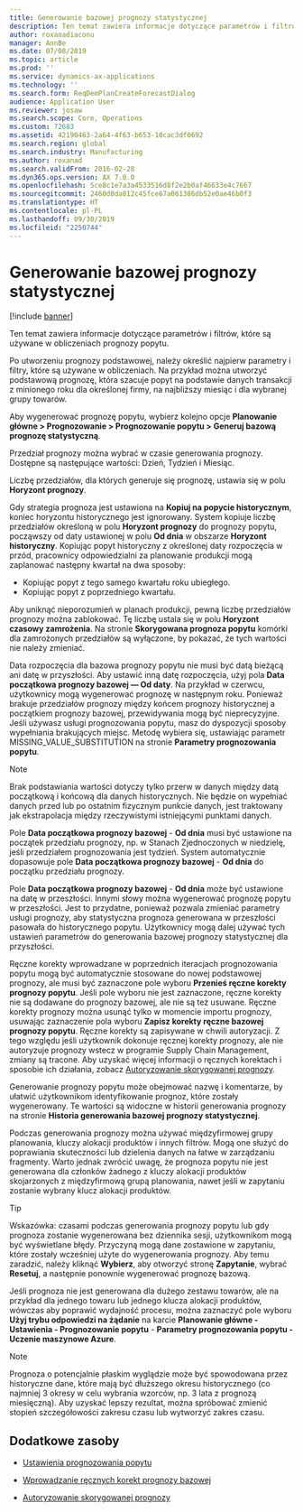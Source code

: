 ```yaml
---
title: Generowanie bazowej prognozy statystycznej
description: Ten temat zawiera informacje dotyczące parametrów i filtrów, które są używane w obliczeniach prognozy popytu.
author: roxanadiaconu
manager: AnnBe
ms.date: 07/08/2019
ms.topic: article
ms.prod: ''
ms.service: dynamics-ax-applications
ms.technology: ''
ms.search.form: ReqDemPlanCreateForecastDialog
audience: Application User
ms.reviewer: josaw
ms.search.scope: Core, Operations
ms.custom: 72683
ms.assetid: 42190463-2a64-4f63-b653-10cac3df0692
ms.search.region: global
ms.search.industry: Manufacturing
ms.author: roxanad
ms.search.validFrom: 2016-02-28
ms.dyn365.ops.version: AX 7.0.0
ms.openlocfilehash: 5ce8c1e7a3a4533516d8f2e2b0af46633e4c7667
ms.sourcegitcommit: 2460d0da812c45fce67a061386db52e0ae46b0f3
ms.translationtype: HT
ms.contentlocale: pl-PL
ms.lasthandoff: 09/30/2019
ms.locfileid: "2250744"
---
```

# <a name="generate-a-statistical-baseline-forecast"></a>Generowanie bazowej prognozy statystycznej

[!include [banner](../includes/banner.md)]

Ten temat zawiera informacje dotyczące parametrów i filtrów, które są używane w obliczeniach prognozy popytu. 

Po utworzeniu prognozy podstawowej, należy określić najpierw parametry i filtry, które są używane w obliczeniach. Na przykład można utworzyć podstawową prognozę, która szacuje popyt na podstawie danych transakcji z minionego roku dla określonej firmy, na najbliższy miesiąc i dla wybranej grupy towarów. 

Aby wygenerować prognozę popytu, wybierz kolejno opcje **Planowanie główne &gt; Prognozowanie &gt; Prognozowanie popytu &gt; Generuj bazową prognozę statystyczną**. 

Przedział prognozy można wybrać w czasie generowania prognozy. Dostępne są następujące wartości: Dzień, Tydzień i Miesiąc. 

Liczbę przedziałów, dla których generuje się prognozę, ustawia się w polu **Horyzont prognozy**. 

Gdy strategia prognoza jest ustawiona na **Kopiuj na popycie historycznym**, koniec horyzontu historycznego jest ignorowany. System kopiuje liczbę przedziałów określoną w polu **Horyzont prognozy** do prognozy popytu, począwszy od daty ustawionej w polu **Od dnia** w obszarze **Horyzont historyczny**. Kopiując popyt historyczny z określonej daty rozpoczęcia w przód, pracownicy odpowiedzialni za planowanie produkcji mogą zaplanować następny kwartał na dwa sposoby:

-   Kopiując popyt z tego samego kwartału roku ubiegłego.
-   Kopiując popyt z poprzedniego kwartału.

Aby uniknąć nieporozumień w planach produkcji, pewną liczbę przedziałów prognozy można zablokować. Tę liczbę ustala się w polu **Horyzont czasowy zamrożenia**. Na stronie **Skorygowana prognoza popytu** komórki dla zamrożonych przedziałów są wyłączone, by pokazać, że tych wartości nie należy zmieniać. 

Data rozpoczęcia dla bazowa prognozy popytu nie musi być datą bieżącą ani datę w przyszłości. Aby ustawić inną datę rozpoczęcia, użyj pola **Data początkowa prognozy bazowej — Od daty**. Na przykład w czerwcu, użytkownicy mogą wygenerować prognozę w następnym roku. Ponieważ brakuje przedziałów prognozy między końcem prognozy historycznej a początkiem prognozy bazowej, przewidywania mogą być nieprecyzyjne. Jeśli używasz usługi prognozowania popytu, masz do dyspozycji sposoby wypełniania brakujących miejsc. Metodę wybiera się, ustawiając parametr MISSING\_VALUE\_SUBSTITUTION na stronie **Parametry prognozowania popytu**. 

> [!NOTE]
> Brak podstawiania wartości dotyczy tylko przerw w danych między datą początkową i końcową dla danych historycznych. Nie będzie on wypełniać danych przed lub po ostatnim fizycznym punkcie danych, jest traktowany jak ekstrapolacja między rzeczywistymi istniejącymi punktami danych. 

Pole **Data początkowa prognozy bazowej** - **Od dnia** musi być ustawione na początek przedziału prognozy, np. w Stanach Zjednoczonych w niedzielę, jeśli przedziałem prognozowania jest tydzień. System automatycznie dopasowuje pole **Data początkowa prognozy bazowej** - **Od dnia** do początku przedziału prognozy. 

Pole **Data początkowa prognozy bazowej** - **Od dnia** może być ustawione na datę w przeszłości. Innymi słowy można wygenerować prognozę popytu w przeszłości. Jest to przydatne, ponieważ pozwala zmieniać parametry usługi prognozy, aby statystyczna prognoza generowana w przeszłości pasowała do historycznego popytu. Użytkownicy mogą dalej używać tych ustawień parametrów do generowania bazowej prognozy statystycznej dla przyszłości. 

Ręczne korekty wprowadzane w poprzednich iteracjach prognozowania popytu mogą być automatycznie stosowane do nowej podstawowej prognozy, ale musi być zaznaczone pole wyboru **Przenieś ręczne korekty prognozy popytu**. Jeśli pole wyboru nie jest zaznaczone, ręczne korekty nie są dodawane do prognozy bazowej, ale nie są też usuwane. Ręczne korekty prognozy można usunąć tylko w momencie importu prognozy, usuwając zaznaczenie pola wyboru **Zapisz korekty ręczne bazowej prognozy popytu**. Ręczne korekty są zapisywane w chwili autoryzacji. Z tego względu jeśli użytkownik dokonuje ręcznej korekty prognozy, ale nie autoryzuje prognozy wstecz w programie Supply Chain Management, zmiany są tracone. Aby uzyskać więcej informacji o ręcznych korektach i sposobie ich działania, zobacz [Autoryzowanie skorygowanej prognozy](authorize-adjusted-forecast.md). 

Generowanie prognozy popytu może obejmować nazwę i komentarze, by ułatwić użytkownikom identyfikowanie prognoz, które zostały wygenerowany. Te wartości są widoczne w historii generowania prognozy na stronie **Historia generowania bazowej prognozy statystycznej**. 

Podczas generowania prognozy można używać międzyfirmowej grupy planowania, kluczy alokacji produktów i innych filtrów. Mogą one służyć do poprawiania skuteczności lub dzielenia danych na łatwe w zarządzaniu fragmenty. Warto jednak zwrócić uwagę, że prognoza popytu nie jest generowana dla członków żadnego z kluczy alokacji produktów skojarzonych z międzyfirmową grupą planowania, nawet jeśli w zapytaniu zostanie wybrany klucz alokacji produktów. 

> [!TIP]
> Wskazówka: czasami podczas generowania prognozy popytu lub gdy prognoza zostanie wygenerowana bez dziennika sesji, użytkownikom mogą być wyświetlane błędy. Przyczyną mogą dane zostawione w zapytaniu, które zostały wcześniej użyte do wygenerowania prognozy. Aby temu zaradzić, należy kliknąć **Wybierz**, aby otworzyć stronę **Zapytanie**, wybrać **Resetuj**, a następnie ponownie wygenerować prognozę bazową. 

Jeśli prognoza nie jest generowana dla dużego zestawu towarów, ale na przykład dla jednego towaru lub jednego klucza alokacji produktów, wówczas aby poprawić wydajność procesu, można zaznaczyć pole wyboru **Użyj trybu odpowiedzi na żądanie** na karcie **Planowanie główne - Ustawienia - Prognozowanie popytu** - **Parametry prognozowania popytu - Uczenie maszynowe Azure**.

> [!NOTE]
> Prognoza o potencjalnie płaskim wyglądzie może być spowodowana przez historyczne dane, które mają być dłuższego okresu historycznego (co najmniej 3 okresy w celu wybrania wzorców, np. 3 lata z prognozą miesięczną). Aby uzyskać lepszy rezultat, można spróbować zmienić stopień szczegółowości zakresu czasu lub wytworzyć zakres czasu.

<a name="additional-resources"></a>Dodatkowe zasoby
--------

- [Ustawienia prognozowania popytu](demand-forecasting-setup.md)

- [Wprowadzanie ręcznych korekt prognozy bazowej](manual-adjustments-baseline-forecast.md)

- [Autoryzowanie skorygowanej prognozy](authorize-adjusted-forecast.md)
